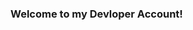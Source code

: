 ### Welcome to my Devloper Account!

<!--
**owendeveloper490/owendeveloper490** is a ✨ _special_ ✨ repository because its `README.md` (this file) appears on your GitHub profile.

Here are some ideas to get you started:

- 🔭 I’m currently working on goanimate-2017
- 🌱 I’m currently learning CSS & JS.
- 👯 I’m looking to collaborate on a huge nostalgia project.
- 🤔 I’m looking for help with nothing right now.
- 💬 Ask me about GoAnimate
- 📫 How to reach me: owendeveloper490@gmail.com
- 😄 Pronouns: He, Him, They
- ⚡ Fun fact: I am a kid and already knows how to make a homepage fixed.
-->
